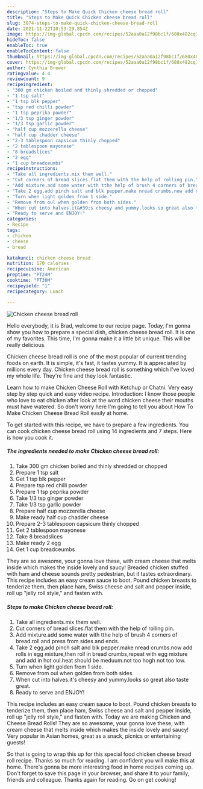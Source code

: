 ```yaml
---
description: "Steps to Make Quick Chicken cheese bread roll"
title: "Steps to Make Quick Chicken cheese bread roll"
slug: 3074-steps-to-make-quick-chicken-cheese-bread-roll
date: 2021-11-22T10:53:29.854Z
image: https://img-global.cpcdn.com/recipes/52aaa0a12f98bc1f/680x482cq70/chicken-cheese-bread-roll-recipe-main-photo.jpg
hideToc: false
enableToc: true
enableTocContent: false
thumbnail: https://img-global.cpcdn.com/recipes/52aaa0a12f98bc1f/680x482cq70/chicken-cheese-bread-roll-recipe-main-photo.jpg
cover: https://img-global.cpcdn.com/recipes/52aaa0a12f98bc1f/680x482cq70/chicken-cheese-bread-roll-recipe-main-photo.jpg
author: Cynthia Brewer
ratingvalue: 4.4
reviewcount: 9
recipeingredient:
- "300 gm chicken boiled and thinly shredded or chopped"
- "1 tsp salt"
- "1 tsp blk pepper"
- "tsp red chilli powder"
- "1 tsp peprika powder"
- "1/3 tsp ginger powder"
- "1/3 tsp garlic powder"
- "half cup mozzerella cheese"
- "half cup chadder cheese"
- "2-3 tablespoon capsicum thinly chopped"
- "2 tablespoon mayonese"
- "8 breadslices"
- "2 egg"
- "1 cup breadceumbs"
recipeinstructions:
- "Take all ingredients.mix them well."
- "Cut corners of bread slices.flat them with the help of rolling pin."
- "Add mixture.add some water with tthe help of brush 4 corners of bread.roll and press from sides and ends."
- "Take 2 egg,add pinch salt and blk pepper.make nread crumbs.now add rolls in egg mixture,then roll in bread crumbs,repeat with egg mixture and add in hot oul.heat should be meduum.not too hogh not too low."
- "Turn when light golden from 1 side."
- "Remove from oul when golden from both sides."
- "When cut into halves.it&#39;s cheesy and yummy.looks so great also taste great."
- "Ready to serve and ENJOY!"
categories:
- Recipe
tags:
- chicken
- cheese
- bread

katakunci: chicken cheese bread 
nutrition: 170 calories
recipecuisine: American
preptime: "PT24M"
cooktime: "PT30M"
recipeyield: "1"
recipecategory: Lunch

---
```



![Chicken cheese bread roll](https://img-global.cpcdn.com/recipes/52aaa0a12f98bc1f/680x482cq70/chicken-cheese-bread-roll-recipe-main-photo.jpg)

Hello everybody, it is Brad, welcome to our recipe page. Today, I'm gonna show you how to prepare a special dish, chicken cheese bread roll. It is one of my favorites. This time, I'm gonna make it a little bit unique. This will be really delicious.

Chicken cheese bread roll is one of the most popular of current trending foods on earth. It is simple, it's fast, it tastes yummy. It is appreciated by millions every day. Chicken cheese bread roll is something which I've loved my whole life. They're fine and they look fantastic.

Learn how to make Chicken Cheese Roll with Ketchup or Chatni. Very easy step by step quick and easy video recipe. Introduction: I know those people who love to eat chicken after look at the word chicken cheese their mouths must have watered. So don&#39;t worry here I&#39;m going to tell you about How To Make Chicken Cheese Bread Roll easily at home.


To get started with this recipe, we have to prepare a few ingredients. You can cook chicken cheese bread roll using 14 ingredients and 7 steps. Here is how you cook it.

<!--inarticleads1-->

##### The ingredients needed to make Chicken cheese bread roll:

1. Take 300 gm chicken boiled and thinly shredded or chopped
1. Prepare 1 tsp salt
1. Get 1 tsp blk pepper
1. Prepare tsp red chilli powder
1. Prepare 1 tsp peprika powder
1. Take 1/3 tsp ginger powder
1. Take 1/3 tsp garlic powder
1. Prepare half cup mozzerella cheese
1. Make ready half cup chadder cheese
1. Prepare 2-3 tablespoon capsicum thinly chopped
1. Get 2 tablespoon mayonese
1. Take 8 breadslices
1. Make ready 2 egg
1. Get 1 cup breadceumbs


They are so awesome, your gonna love these, with cream cheese that melts inside which makes the inside lovely and saucy! Breaded chicken stuffed with ham and cheese sounds pretty pedestrian, but it tastes extraordinary. This recipe includes an easy cream sauce to boot. Pound chicken breasts to tenderize them, then place ham, Swiss cheese and salt and pepper inside, roll up &#34;jelly roll style,&#34; and fasten with. 

<!--inarticleads2-->

##### Steps to make Chicken cheese bread roll:

1. Take all ingredients.mix them well.
1. Cut corners of bread slices.flat them with the help of rolling pin.
1. Add mixture.add some water with tthe help of brush 4 corners of bread.roll and press from sides and ends.
1. Take 2 egg,add pinch salt and blk pepper.make nread crumbs.now add rolls in egg mixture,then roll in bread crumbs,repeat with egg mixture and add in hot oul.heat should be meduum.not too hogh not too low.
1. Turn when light golden from 1 side.
1. Remove from oul when golden from both sides.
1. When cut into halves.it&#39;s cheesy and yummy.looks so great also taste great.
1. Ready to serve and ENJOY!

This recipe includes an easy cream sauce to boot. Pound chicken breasts to tenderize them, then place ham, Swiss cheese and salt and pepper inside, roll up &#34;jelly roll style,&#34; and fasten with. Today we are making Chicken and Cheese Bread Rolls! They are so awesome, your gonna love these, with cream cheese that melts inside which makes the inside lovely and saucy! Very popular in Asian homes, great as a snack, picnics or entertaining guests! 

So that is going to wrap this up for this special food chicken cheese bread roll recipe. Thanks so much for reading. I am confident you will make this at home. There's gonna be more interesting food in home recipes coming up. Don't forget to save this page in your browser, and share it to your family, friends and colleague. Thanks again for reading. Go on get cooking!
